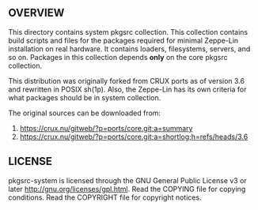 OVERVIEW
--------
This directory contains system pkgsrc collection.  This collection
contains build scripts and files for the packages required for minimal
Zeppe-Lin installation on real hardware.  It contains loaders,
filesystems, servers, and so on.  Packages in this collection depends
**only** on the core pkgsrc collection.

This distribution was originally forked from CRUX ports as of version
3.6 and rewritten in POSIX sh(1p).  Also, the Zeppe-Lin has its own
criteria for what packages should be in system collection.

The original sources can be downloaded from:
1. https://crux.nu/gitweb/?p=ports/core.git;a=summary
2. https://crux.nu/gitweb/?p=ports/core.git;a=shortlog;h=refs/heads/3.6


LICENSE
-------
pkgsrc-system is licensed through the GNU General Public License v3 or
later <http://gnu.org/licenses/gpl.html>.
Read the COPYING file for copying conditions.
Read the COPYRIGHT file for copyright notices.
